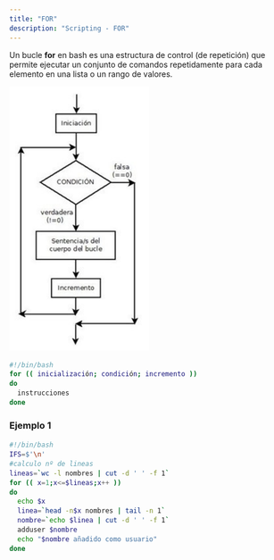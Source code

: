 ```yaml
---
title: "FOR"  
description: "Scripting - FOR"  
---
```


Un bucle **for** en bash es una estructura de control (de repetición) que permite ejecutar un conjunto de comandos repetidamente para cada elemento en una lista o un rango de valores.

![for control](../../../assets/ut4/for_250x473.png)
```bash
#!/bin/bash
for (( inicialización; condición; incremento ))  
do
  instrucciones
done
```

### Ejemplo 1

```bash
#!/bin/bash
IFS=$'\n'
#calculo nº de lineas
lineas=`wc -l nombres | cut -d ' ' -f 1`
for (( x=1;x<=$lineas;x++ ))
do
  echo $x
  linea=`head -n$x nombres | tail -n 1` 
  nombre=`echo $linea | cut -d ' ' -f 1`
  adduser $nombre
  echo "$nombre añadido como usuario" 
done
```